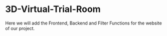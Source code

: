 # 3D-Virtual-Trial-Room
Here we will add the Frontend, Backend and Filter Functions for the website of our project.

